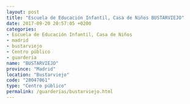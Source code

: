 ```yaml
---
layout: post
title: "Escuela de Educación Infantil, Casa de Niños BUSTARVIEJO"
date: 2017-09-20 20:57:05 +0200
categories:
- Escuela de Educación Infantil, Casa de Niños
- madrid
- bustarviejo
- Centro público
- guarderia
name: "BUSTARVIEJO"
province: "Madrid"
location: "Bustarviejo"
code: "28047061"
type: "Centro público"
permalink: /guarderias/bustarviejo.html
---
```

